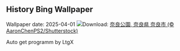 ## History Bing Wallpaper
Wallpaper date: 2025-04-01
![](https://www.bing.com/th?id=OHR.CherryBlossom2025_JA-JP1573820444_UHD.jpg&w=1000)Download: [奈良公園, 奈良県 奈良市 (© AaronChenPS2/Shutterstock)](https://www.bing.com/th?id=OHR.CherryBlossom2025_JA-JP1573820444_UHD.jpg)

Auto get programm by LtgX
